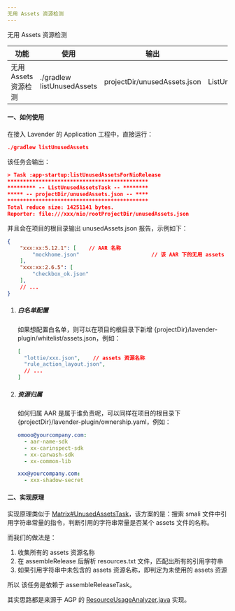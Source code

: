 ```yaml
---
无用 Assets 资源检测
---
```


无用 Assets 资源检测

| 功能                 | 使用                       | 输出                         | 主要实现类           |
| -------------------- | -------------------------- | ---------------------------- | -------------------- |
| 无用 Assets 资源检测 | ./gradlew listUnusedAssets | projectDir/unusedAssets.json | ListUnusedAssetsTask |

#### 一、如何使用

在接入 Lavender 的 Application 工程中，直接运行：

```JSON
./gradlew listUnusedAssets
```

该任务会输出：

```JSON
> Task :app-startup:listUnusedAssetsForNioRelease
*********************************************
********* -- ListUnusedAssetsTask -- ********
***** -- projectDir/unusedAssets.json -- ****
*********************************************
Total reduce size: 14251141 bytes.
Reporter: file:///xxx/nio/rootProjectDir/unusedAssets.json
```

并且会在项目的根目录输出 unusedAssets.json 报告，示例如下：

```JSON
{
    "xxx:xx:5.12.1": [    // AAR 名称
        "mockhome.json"                       // 该 AAR 下的无用 assets 资源
    ],
    "xxx:xx:2.6.5": [
        "checkbox_ok.json"
    ],
    // ...
}
```

1. ##### 白名单配置

   如果想配置白名单，则可以在项目的根目录下新增 {projectDir}/lavender-plugin/whitelist/assets.json，例如：

   ```JSON
   [
     "lottie/xxx.json",    // assets 资源名称
     "rule_action_layout.json",
     // ...
   ]
   ```

1. ##### 资源归属

   如何归属 AAR 是属于谁负责呢，可以同样在项目的根目录下 {projectDir}/lavender-plugin/ownership.yaml，例如：

   ```YAML
   omooo@yourcompany.com:
     - aar-name-sdk
     - xx-carinspect-sdk
     - xx-carwash-sdk
     - xx-common-lib
   
   xxx@yourcompany.com:
     - xxx-shadow-secret
   ```

#### 二、实现原理

实现原理类似于 [Matrix#UnusedAssetsTask](https://github.com/Tencent/matrix/blob/master/matrix/matrix-android/matrix-apk-canary/src/main/java/com/tencent/matrix/apk/model/task/UnusedAssetsTask.java)，该方案的是：搜索 smali 文件中引用字符串常量的指令，判断引用的字符串常量是否某个 assets 文件的名称。

而我们的做法是：

1. 收集所有的 assets 资源名称
2. 在 assembleRelease 后解析 resources.txt 文件，匹配出所有的引用字符串
3. 如果引用字符串中未包含的 assets 资源名称，即判定为未使用的 assets 资源

所以 该任务是依赖于 assembleReleaseTask。

其实思路都是来源于 AGP 的 [ResourceUsageAnalyzer.java](https://android.googlesource.com/platform/tools/base/+/studio-master-dev/build-system/gradle-core/src/main/java/com/android/build/gradle/tasks/ResourceUsageAnalyzer.java) 实现。